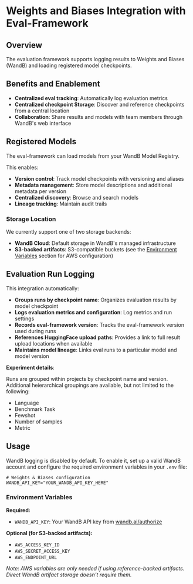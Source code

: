 # Weights and Biases Integration with Eval-Framework

## Overview
The evaluation framework supports logging results to Weights and Biases (WandB) and loading registered model checkpoints.

## Benefits and Enablement

- **Centralized eval tracking**: Automatically log evaluation metrics
- **Centralized checkpoint Storage**: Discover and reference checkpoints from a central location
- **Collaboration**: Share results and models with team members through WandB's web interface

## Registered Models

The eval-framework can load models from your WandB Model Registry.

This enables:
- **Version control**: Track model checkpoints with versioning and aliases
- **Metadata management**: Store model descriptions and additional metadata per version
- **Centralized discovery**: Browse and search models
- **Lineage tracking**: Maintain audit trails

### Storage Location

We currently support one of two storage backends:
- **WandB Cloud**: Default storage in WandB's managed infrastructure
- **S3-backed artifacts**: S3-compatible buckets (see the [Environment Variables](#environment-variables) section for AWS configuration)

## Evaluation Run Logging

This integration automatically:
- **Groups runs by checkpoint name**: Organizes evaluation results by model checkpoint
- **Logs evaluation metrics and configuration**: Log metrics and run settings
- **Records eval-framework version**: Tracks the eval-framework version used during runs
- **References HuggingFace upload paths**: Provides a link to full result upload locations when available
- **Maintains model lineage**: Links eval runs to a particular model and model version

**Experiment details**:

Runs are grouped within projects by checkpoint name and version. Additional heierarchical groupings are available, but not limited to the following:

- Language
- Benchmark Task
- Fewshot
- Number of samples
- Metric

## Usage
WandB logging is disabled by default. To enable it, set up a valid WandB account and configure the required environment variables in your `.env` file:

```
# Weights & Biases configuration
WANDB_API_KEY="YOUR_WANDB_API_KEY_HERE"
```

### Environment Variables

**Required:**
- `WANDB_API_KEY`: Your WandB API key from [wandb.ai/authorize](https://wandb.ai/authorize)

**Optional (for S3-backed artifacts):**
- `AWS_ACCESS_KEY_ID`
- `AWS_SECRET_ACCESS_KEY`
- `AWS_ENDPOINT_URL`

*Note: AWS variables are only needed if using reference-backed artifacts. Direct WandB artifact storage doesn't require them.*
